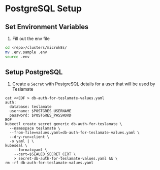# PostgreSQL Setup

## Set Environment Variables

1. Fill out the env file

```bash
cd <repo>/clusters/microk8s/
mv .env.sample .env
source .env
```

## Setup PostgreSQL

1. Create a `Secret` with PostgreSQL details for a user that will be used by Teslamate

```bahs
cat <<EOF > db-auth-for-teslamate-values.yaml
auth:
  database: teslamate
  username: $POSTGRES_USERNAME
  password: $POSTGRES_PASSWORD
EOF
kubectl create secret generic db-auth-for-teslamate \
  --namespace teslamate \
  --from-file=values.yaml=db-auth-for-teslamate-values.yaml \
  --dry-run=client \
  -o yaml | \
kubeseal \
    --format=yaml \
    --cert=$SEALED_SECRET_CERT \
    > secret-db-auth-for-teslamate-values.yaml && \
rm -rf db-auth-for-teslamate-values.yaml
```

